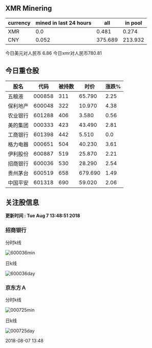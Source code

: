 ## XMR Minering

|currency|mined in last 24 hours|all|in pool|
|---|---|---|---|
|XMR|0.0|0.481|0.274|
|CNY|0.052|375.689|213.932|

今日美元对人民币 6.86	今日xmr对人民币780.81


## 今日重仓股 

|股名|代码|被持数|时价|涨跌%|
|---|---|---|---|---|
|五粮液|000858|311|65.790|2.25|
|保利地产|600048|322|10.970|4.38|
|农业银行|601288|406|3.580|0.56|
|美的集团|000333|423|43.490|2.81|
|工商银行|601398|442|5.510|0.0|
|格力电器|000651|504|40.230|3.61|
|伊利股份|600887|519|25.870|2.21|
|招商银行|600036|530|28.290|2.54|
|贵州茅台|600519|658|679.690|1.49|
|中国平安|601318|690|59.020|2.06|

## 关注股信息
**更新时间 : Tue Aug  7 13:48:51 2018**
### 招商银行 
分时k线

![600036min](http://image.sinajs.cn/newchart/min/n/sh600036.gif)

日k线

![600036day](http://image.sinajs.cn/newchart/daily/n/sh600036.gif)

### 京东方Ａ 
分时k线

![000725min](http://image.sinajs.cn/newchart/min/n/sz000725.gif)

日k线

![000725day](http://image.sinajs.cn/newchart/daily/n/sz000725.gif)

2018-08-07 13:48
